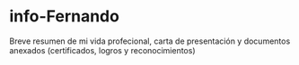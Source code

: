 # info-Fernando
Breve resumen de mi vida profecional, carta de presentación y documentos anexados (certificados, logros y reconocimientos)
